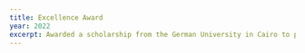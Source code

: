 ```yaml
---
title: Excellence Award
year: 2022
excerpt: Awarded a scholarship from the German University in Cairo to pursue my BSc thesis at the University of Lübeck, Germany, as a three-time top student in my BSc program.
---
```

